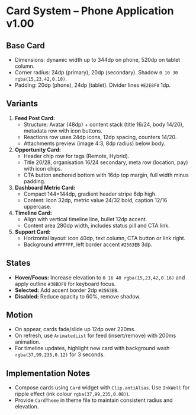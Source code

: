 # Card System – Phone Application v1.00

## Base Card
- Dimensions: dynamic width up to 344dp on phone, 520dp on tablet column.
- Corner radius: 24dp (primary), 20dp (secondary). Shadow `0 10 30 rgba(15,23,42,0.10)`.
- Padding: 20dp (phone), 24dp (tablet). Divider lines `#E2E8F0` 1dp.

## Variants
1. **Feed Post Card:**
   - Structure: Avatar (48dp) + content stack (title 16/24, body 14/20), metadata row with icon buttons.
   - Reactions row uses 24dp icons, 12dp spacing, counters 14/20.
   - Attachments preview (image 4:3, 8dp radius) below body.
2. **Opportunity Card:**
   - Header chip row for tags (Remote, Hybrid).
   - Title 20/28, organisation 16/24 secondary, meta row (location, pay) with icon chips.
   - CTA button anchored bottom with 16dp top margin, full width minus padding.
3. **Dashboard Metric Card:**
   - Compact 144×144dp, gradient header stripe 6dp high.
   - Content: Icon 32dp, metric value 24/32 bold, caption 12/16 uppercase.
4. **Timeline Card:**
   - Align with vertical timeline line, bullet 12dp accent.
   - Content area 280dp width, includes status pill and CTA link.
5. **Support Card:**
   - Horizontal layout: icon 40dp, text column, CTA button or link right.
   - Background `#FFFFFF`, left border accent `#2563EB` 3dp.

## States
- **Hover/Focus:** Increase elevation to `0 16 40 rgba(15,23,42,0.16)` and apply outline `#38BDF8` for keyboard focus.
- **Selected:** Add accent border 2dp `#2563EB`.
- **Disabled:** Reduce opacity to 60%, remove shadow.

## Motion
- On appear, cards fade/slide up 12dp over 220ms.
- On refresh, use `AnimatedList` for feed (insert/remove) with 200ms animation.
- For timeline updates, highlight new card with background wash `rgba(37,99,235,0.12)` for 3 seconds.

## Implementation Notes
- Compose cards using `Card` widget with `Clip.antiAlias`. Use `InkWell` for ripple effect (ink colour `rgba(37,99,235,0.08)`).
- Provide `CardTheme` in theme file to maintain consistent radius and elevation.
